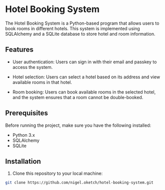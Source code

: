 # Hotel Booking System

The Hotel Booking System is a Python-based program that allows users to book rooms in different hotels. This system is implemented using SQLAlchemy and a SQLite database to store hotel and room information.

## Features

- User authentication: Users can sign in with their email and passkey to access the system.

- Hotel selection: Users can select a hotel based on its address and view available rooms in that hotel.

- Room booking: Users can book available rooms in the selected hotel, and the system ensures that a room cannot be double-booked.

## Prerequisites

Before running the project, make sure you have the following installed:

- Python 3.x
- SQLAlchemy
- SQLite

## Installation

1. Clone this repository to your local machine:

```bash
git clone https://github.com/nigel.oketch/hotel-booking-system.git
